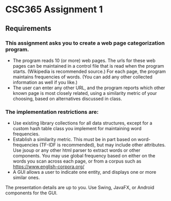 # CSC365 Assignment 1

## Requirements

### This assignment asks you to create a web page categorization program.

- The program reads 10 (or more) web pages. The urls for these web pages can be maintained in a control file that is read when the program starts. (Wikipedia is recommended source.) For each page, the program maintains frequencies of words. (You can add any other collected information as well if you like.)
- The user can enter any other URL, and the program reports which other known page is most closely related, using a similarity metric of your choosing, based on alternatives discussed in class.

### The implementation restrictions are:

- Use existing library collections for all data structures, except for a custom hash table class you implement for maintaining word frequencies.
- Establish a similarity metric. This must be in part based on word-frequencies (TF-IDF is recommended), but may include other attributes. Use jsoup or any other html parser to extract words or other components. You may use global frequency based on either on the words you scan across each page, or from a corpus such as https://www.english-corpora.org/
- A GUI allows a user to indicate one entity, and displays one or more similar ones.

The presentation details are up to you. Use Swing, JavaFX, or Android components for the GUI.
